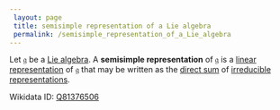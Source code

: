 ```yaml
---
 layout: page
 title: semisimple representation of a Lie algebra
 permalink: /semisimple_representation_of_a_Lie_algebra
---
```

Let $\mathfrak g$ be a [Lie algebra](https://defsmath.github.io/DefsMath/Lie_algebra). A **semisimple representation** of $\mathfrak g$ is a [linear](https://defsmath.github.io/DefsMath/linear_transformation) [representation](https://defsmath.github.io/DefsMath/Lie_algebra_representation) of $\mathfrak g$ that may be written as the [direct sum](https://defsmath.github.io/DefsMath/direct_sum_of_group_representations) of [irreducible representations](https://defsmath.github.io/DefsMath/irreducible_representation).

Wikidata ID: [Q81376506](https://www.wikidata.org/wiki/Q81376506)